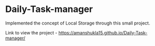 # Daily-Task-manager


Implemented the concept of Local Storage through this small project.


Link to view the project - https://amanshukla15.github.io/Daily-Task-manager/

